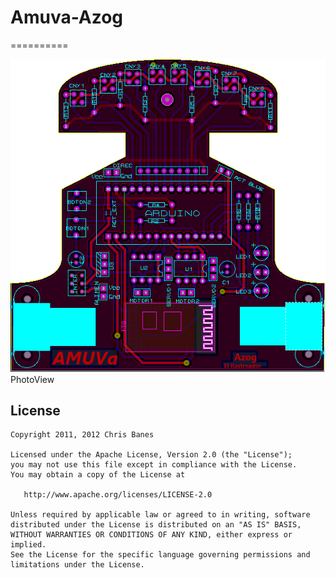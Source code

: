 
# Amuva-Azog
==========

![PhotoView](https://github.com/linuxesdios/Amuva-Azog/blob/master/azog_fotografias/circuito%20board.png?raw=true)
PhotoView

## License

    Copyright 2011, 2012 Chris Banes

    Licensed under the Apache License, Version 2.0 (the "License");
    you may not use this file except in compliance with the License.
    You may obtain a copy of the License at

       http://www.apache.org/licenses/LICENSE-2.0

    Unless required by applicable law or agreed to in writing, software
    distributed under the License is distributed on an "AS IS" BASIS,
    WITHOUT WARRANTIES OR CONDITIONS OF ANY KIND, either express or implied.
    See the License for the specific language governing permissions and
    limitations under the License.